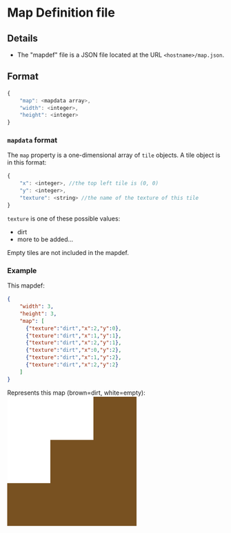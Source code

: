 # Map Definition file

## Details
- The "mapdef" file is a JSON file located at the URL `<hostname>/map.json`.

## Format
```JavaScript
{
	"map": <mapdata array>,
	"width": <integer>,
	"height": <integer>
}
```

### `mapdata` format
The `map` property is a one-dimensional array of `tile` objects. A tile object is in this format:
```JavaScript
{
	"x": <integer>, //the top left tile is (0, 0)
	"y": <integer>,
	"texture": <string> //the name of the texture of this tile
}
```

`texture` is one of these possible values:

- dirt
- more to be added...

Empty tiles are not included in the mapdef.

### Example
This mapdef:
```JSON
{
	"width": 3,
	"height": 3,
	"map": [
	  {"texture":"dirt","x":2,"y":0},
	  {"texture":"dirt","x":1,"y":1},
	  {"texture":"dirt","x":2,"y":1},
	  {"texture":"dirt","x":0,"y":2},
	  {"texture":"dirt","x":1,"y":2},
	  {"texture":"dirt","x":2,"y":2}
	]
}
```

Represents this map (brown=dirt, white=empty):
![example map image](exampleMap.png)